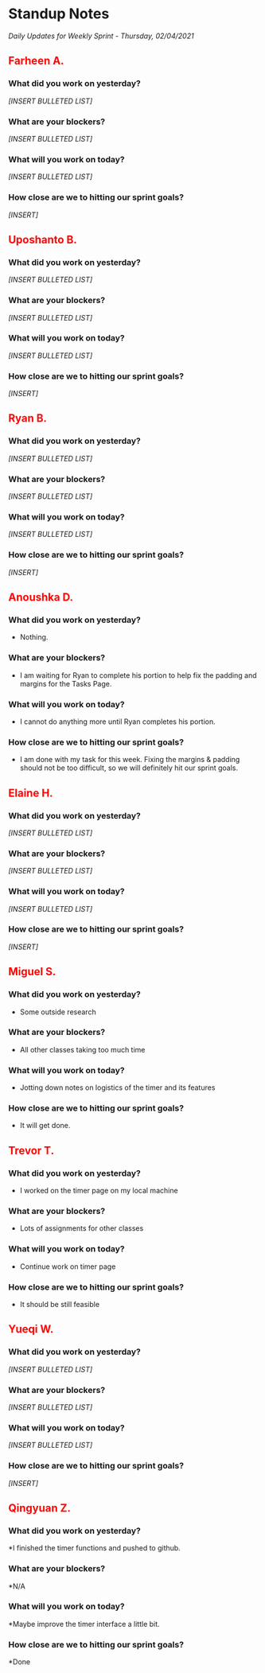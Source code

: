 # Standup Notes
*Daily Updates for Weekly Sprint - Thursday, 02/04/2021*

## <span style="color: red;">Farheen A.</span> 

### What did you work on yesterday?
*[INSERT BULLETED LIST]*

### What are your blockers?
*[INSERT BULLETED LIST]*

### What will you work on today?
*[INSERT BULLETED LIST]*

### How close are we to hitting our sprint goals?
*[INSERT]*

## <span style="color: red;">Uposhanto B.</span> 

### What did you work on yesterday?
*[INSERT BULLETED LIST]*

### What are your blockers?
*[INSERT BULLETED LIST]*

### What will you work on today?
*[INSERT BULLETED LIST]*

### How close are we to hitting our sprint goals?
*[INSERT]*

## <span style="color: red;">Ryan B.</span>

### What did you work on yesterday?
*[INSERT BULLETED LIST]*

### What are your blockers?
*[INSERT BULLETED LIST]*

### What will you work on today?
*[INSERT BULLETED LIST]*

### How close are we to hitting our sprint goals?
*[INSERT]*

## <span style="color: red;">Anoushka D.</span>

### What did you work on yesterday?
- Nothing.

### What are your blockers?
- I am waiting for Ryan to complete his portion to help fix the padding and margins for the Tasks Page.

### What will you work on today?
- I cannot do anything more until Ryan completes his portion.

### How close are we to hitting our sprint goals?
- I am done with my task for this week. Fixing the margins & padding should not be too difficult, so we will definitely hit our sprint goals.

## <span style="color: red;">Elaine H.</span>

### What did you work on yesterday?
*[INSERT BULLETED LIST]*

### What are your blockers?
*[INSERT BULLETED LIST]*

### What will you work on today?
*[INSERT BULLETED LIST]*

### How close are we to hitting our sprint goals?
*[INSERT]*

## <span style="color: red;">Miguel S.</span>

### What did you work on yesterday?
- Some outside research

### What are your blockers?
- All other classes taking too much time

### What will you work on today?
- Jotting down notes on logistics of the timer and its features

### How close are we to hitting our sprint goals?
- It will get done.

## <span style="color: red;">Trevor T.</span>

### What did you work on yesterday?
- I worked on the timer page on my local machine

### What are your blockers?
- Lots of assignments for other classes

### What will you work on today?
- Continue work on timer page

### How close are we to hitting our sprint goals?
- It should be still feasible

## <span style="color: red;">Yueqi W.</span>

### What did you work on yesterday?
*[INSERT BULLETED LIST]*

### What are your blockers?
*[INSERT BULLETED LIST]*

### What will you work on today?
*[INSERT BULLETED LIST]*

### How close are we to hitting our sprint goals?
*[INSERT]*

## <span style="color: red;">Qingyuan Z.</span>

### What did you work on yesterday?
*I finished the timer functions and pushed to github.

### What are your blockers?
*N/A

### What will you work on today?
*Maybe improve the timer interface a little bit.

### How close are we to hitting our sprint goals?
*Done
